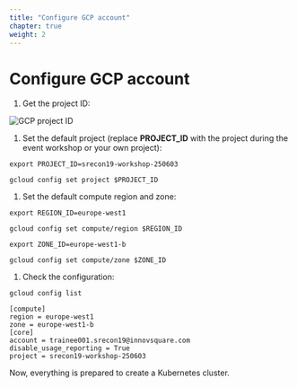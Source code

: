 ```yaml
---
title: "Configure GCP account"
chapter: true
weight: 2
---
```

# Configure GCP account


1. Get the project ID:


![GCP project ID](/images/gcloud-project-id.png?width=40pc  "GCP project ID")

1. Set the default project (replace **PROJECT_ID** with the project during the event workshop or your own project):

```
export PROJECT_ID=srecon19-workshop-250603
```

```
gcloud config set project $PROJECT_ID
```

1. Set the default compute region and zone:

```
export REGION_ID=europe-west1
```

```
gcloud config set compute/region $REGION_ID
```

```
export ZONE_ID=europe-west1-b
```

```
gcloud config set compute/zone $ZONE_ID
```

1. Check the configuration:
```
gcloud config list
```

```
[compute]
region = europe-west1
zone = europe-west1-b
[core]
account = trainee001.srecon19@innovsquare.com
disable_usage_reporting = True
project = srecon19-workshop-250603
```

Now, everything is prepared to create a Kubernetes cluster.
